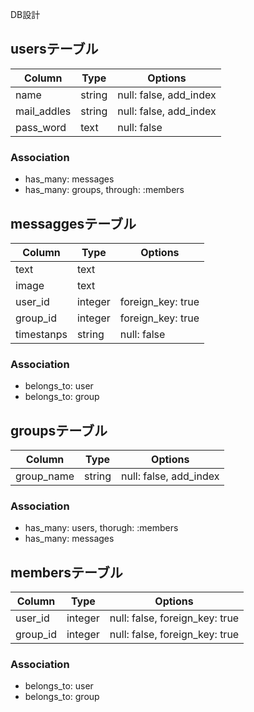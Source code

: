 DB設計

## usersテーブル
|Column|Type|Options|
|------|----|-------|
|name|string|null: false, add_index|
|mail_addles|string|null: false, add_index|
|pass_word|text|null: false|

### Association
- has_many: messages
- has_many: groups, through: :members


## messaggesテーブル
|Column|Type|Options|
|------|----|-------|
|text|text||
|image|text||
|user_id|integer|foreign_key: true|
|group_id|integer|foreign_key: true|
|timestanps|string|null: false|

### Association
- belongs_to: user
- belongs_to: group


## groupsテーブル
|Column|Type|Options|
|------|----|-------|
|group_name|string|null: false, add_index|

### Association
- has_many: users, thorugh: :members
- has_many: messages


## membersテーブル
|Column|Type|Options|
|------|----|-------|
|user_id|integer|null: false, foreign_key: true|
|group_id|integer|null: false, foreign_key: true|

### Association
- belongs_to: user
- belongs_to: group